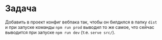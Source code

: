 Задача
===


Добавить в проект конфиг вебпака так, чтобы он билдился в папку `dist` и при запуске команды `npm run prod` выводил то же самое, что сейчас выводится при запуске `npm run dev` (т.е. `serve src/`).
